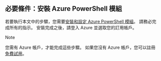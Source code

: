 ## <a name="prerequisite-install-the-azure-powershell-module"></a>必要條件：安裝 Azure PowerShell 模組

若要執行本文中的步驟，您需要[安裝和設定 Azure PowerShell 模組](/powershell/azureps-cmdlets-docs)。 請務必完成所有的指示。 安裝完成之後，請登入 Azure 並選取您的訂用帳戶。

> [!NOTE]
> 您需有 Azure 帳戶，才能完成這些步驟。 如果您沒有 Azure 帳戶，您可以註冊 [免費試用](../articles/active-directory/fundamentals/sign-up-organization.md)。
